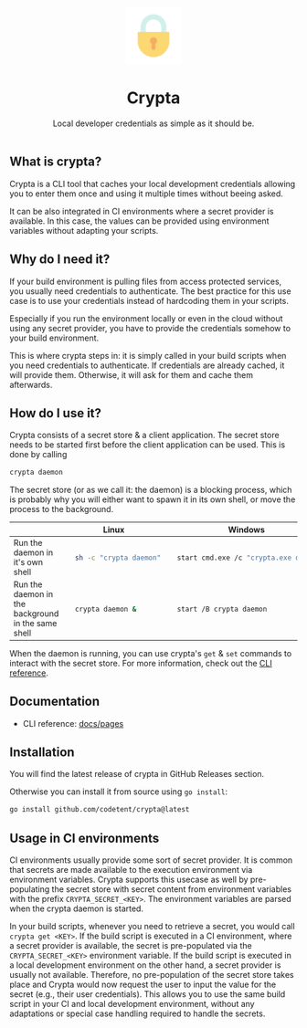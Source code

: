 <div align="center">
  <br>
  <img src="docs/logo.svg" width="100" /><br>

  # Crypta

  Local developer credentials as simple as it should be.
  <br/><br/>
</div>

## What is crypta?

Crypta is a CLI tool that caches your local development credentials allowing you to enter them once and using it multiple times without beeing asked.

It can be also integrated in CI environments where a secret provider is available. In this case, the values can be provided using environment variables without adapting your scripts.

## Why do I need it?

If your build environment is pulling files from access protected services, you usually need credentials to authenticate. The best practice for this use case is to use your credentials instead of hardcoding them in your scripts.

Especially if you run the environment locally or even in the cloud without using any secret provider, you have to provide the credentials somehow to your build environment.

This is where crypta steps in: it is simply called in your build scripts when you need credentials to authenticate. If credentials are already cached, it will provide them. Otherwise, it will ask for them and cache them afterwards.

## How do I use it?

Crypta consists of a secret store & a client application. The secret store needs to be started first before the client
application can be used. This is done by calling

```sh
crypta daemon
```

The secret store (or as we call it: the daemon) is a blocking process, which is probably why you will either want to
spawn it in its own shell, or move the process to the background.

<table>
<thead>
<tr>
<th></th>
<th>Linux</th>
<th>Windows</th>
</tr>
</thead>
<tbody>
<tr>
<td>Run the daemon in it's own shell</td>
<td>
  
```sh
  sh -c "crypta daemon"
```

</td>
<td>

```sh
  start cmd.exe /c "crypta.exe daemon"
```

</td>
</tr>
<tr>
<td>Run the daemon in the background in the same shell</td>
<td>

```sh
  crypta daemon &
```

</td>
<td>
  
```sh
  start /B crypta daemon
```

</td>
</tr>
</tbody>
</table>

When the daemon is running, you can use crypta's `get` & `set` commands to interact with the secret store. For more
information, check out the [CLI reference](docs/pages/crypta.md).

## Documentation

- CLI reference: [docs/pages](docs/pages/crypta.md)

## Installation

You will find the latest release of crypta in GitHub Releases section.

Otherwise you can install it from source using `go install`:
```sh
go install github.com/codetent/crypta@latest
```

## Usage in CI environments

CI environments usually provide some sort of secret provider. It is common that secrets are made available to the
execution environment via environment variables. Crypta supports this usecase as well by pre-populating the secret store
with secret content from environment variables with the prefix `CRYPTA_SECRET_<KEY>`. The environment variables are
parsed when the crypta daemon is started.

In your build scripts, whenever you need to retrieve a secret, you would call `crypta get <KEY>`. If the build script is
executed in a CI environment, where a secret provider is available, the secret is pre-populated via the
`CRYPTA_SECRET_<KEY>` environment variable. If the build script is executed in a local development environment on the
other hand, a secret provider is usually not available. Therefore, no pre-population of the secret store takes place and
Crypta would now request the user to input the value for the secret (e.g., their user credentials). This
allows you to use the same build script in your CI and local development environment, without any adaptations or special
case handling required to handle the secrets.
